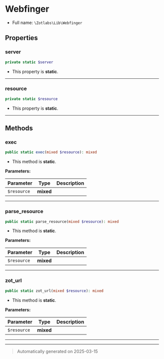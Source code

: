 
# Webfinger





* Full name: `\Zotlabs\Lib\Webfinger`



## Properties


### server



```php
private static $server
```



* This property is **static**.


***

### resource



```php
private static $resource
```



* This property is **static**.


***

## Methods


### exec



```php
public static exec(mixed $resource): mixed
```



* This method is **static**.




**Parameters:**

| Parameter | Type | Description |
|-----------|------|-------------|
| `$resource` | **mixed** |  |





***

### parse_resource



```php
public static parse_resource(mixed $resource): mixed
```



* This method is **static**.




**Parameters:**

| Parameter | Type | Description |
|-----------|------|-------------|
| `$resource` | **mixed** |  |





***

### zot_url



```php
public static zot_url(mixed $resource): mixed
```



* This method is **static**.




**Parameters:**

| Parameter | Type | Description |
|-----------|------|-------------|
| `$resource` | **mixed** |  |





***


***
> Automatically generated on 2025-03-15
